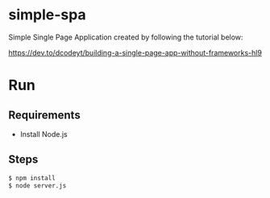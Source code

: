 # simple-spa

Simple Single Page Application created by following the tutorial below:

https://dev.to/dcodeyt/building-a-single-page-app-without-frameworks-hl9

# Run

## Requirements

- Install Node.js

## Steps

```bash
$ npm install
$ node server.js
```
